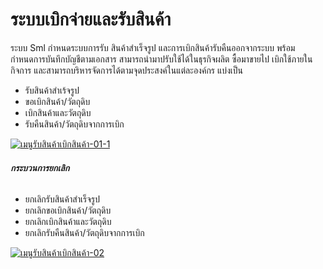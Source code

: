 # ระบบเบิกจ่ายและรับสินค้า

ระบบ Sml กำหนดระบบการรับ สินค้าสำเร็จรูป และการเบิกสินค้ารับคืนออกจากระบบ
พร้อมกำหนดการบันทึกบัญชีตามเอกสาร สามารถนำมาปรับใช้ได้ในธุรกิจผลิต ซื้อมาขายไป
เบิกใช้ภายในกิจการ และสามารถบริหารจัดการได้ตามจุดประสงค์ในแต่ละองค์กร แบ่งเป็น

  * รับสินค้าสำเร้จรูป
  * ขอเบิกสินค้า/วัตถุดิบ
  * เบิกสินค้าและวัตถุดิบ
  * รับคืนสินค้า/วัตถุดิบจากการเบิก

[![เมนูรับสินค้าเบิกสินค้า-01-1](/images/เมนูรับสินค้าเบิกสินค้า-01-1.jpg)](/images/เมนูรับสินค้าเบิกสินค้า-01-1.jpg)

###### **กระบวนการยกเลิก**

  * ยกเลิกรับสินค้าสำเร็จรูป
  * ยกเลิกขอเบิกสินค้า/วัตถุดิบ
  * ยกเลิกเบิกสินค้าและวัตถุดิบ
  * ยกเลิกรับคืนสินค้า/วัตถุดิบจากการเบิก

[![เมนูรับสินค้าเบิกสินค้า-02](/images/เมนูรับสินค้าเบิกสินค้า-02.jpg)](/images/เมนูรับสินค้าเบิกสินค้า-02.jpg)



